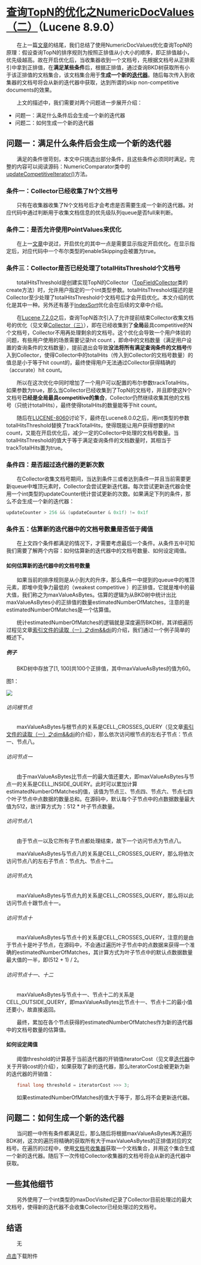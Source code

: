 # [查询TopN的优化之NumericDocValues（二）](https://www.amazingkoala.com.cn/Lucene/Search/)（Lucene 8.9.0）

&emsp;&emsp;在上一篇[文章](https://www.amazingkoala.com.cn/Lucene/Search/2021/0621/193.html)的结尾，我们总结了使用NumericDocValues优化查询TopN的原理：假设查询TopN的排序规则为按照正排值从小大小的顺序，即正排值越小，优先级越高。故在开启优化后，当收集器收到一个文档号，先根据文档号从正排索引中拿到正排值，在**满足某些条件**后，根据正排值，通过查询BKD树获取所有小于该正排值的文档集合，该文档集合用于**生成一个新的[迭代器](https://www.amazingkoala.com.cn/Lucene/gongjulei/2021/0623/194.html)**。随后每次传入到收集器的文档号将会从新的迭代器中获取，达到所谓的skip non-competitive documents的效果。

&emsp;&emsp;上文的描述中，我们需要对两个问题进一步展开介绍：

- 问题一：满足什么条件后会生成一个新的迭代器
- 问题二：如何生成一个新的迭代器

## 问题一：满足什么条件后会生成一个新的迭代器

&emsp;&emsp;满足的条件很苛刻，本文中只挑选出部分条件，且这些条件必须同时满足。完整的内容可以阅读源码：NumericComparator类中的[updateCompetitiveIterator()](https://github.com/apache/lucene/blob/main/lucene/core/src/java/org/apache/lucene/search/comparators/NumericComparator.java)方法。

### 条件一：Collector已经收集了N个文档号

&emsp;&emsp;只有在收集器收集了N个文档号后才会考虑是否需要生成一个新的迭代器。对应代码中通过判断用于收集文档信息的优先级队列queue是否full来判断。


### 条件二：是否允许使用PointValues来优化

&emsp;&emsp;在上一[文章](https://www.amazingkoala.com.cn/Lucene/Search/2021/0621/193.html)中说过，开启优化的其中一点是需要显示指定开启优化。在显示指定后，对应代码中一个布尔类型的enableSkipping会被置为true。

### 条件三：Collector是否已经处理了totalHitsThreshold个文档号

&emsp;&emsp;totalHitsThreshold是创建实现TopN的Collector（[TopFieldCollector](https://github.com/apache/lucene/blob/main/lucene/core/src/java/org/apache/lucene/search/TopFieldCollector.java)类的create方法）时，允许用户指定的一个int类型参数。totalHitsThreshold描述的是Collector至少处理了totalHitsThreshold个文档号后才会开启优化。本文介绍的优化是其中一种。另外还有基于[IndexSort]()优化会在后续的文章中介绍。

&emsp;&emsp;在[Lucene 7.2.0](https://issues.apache.org/jira/browse/LUCENE-8059)之后，查询TopN首次引入了允许提前结束Collector收集文档号的优化（见文章[Collector（三）](https://www.amazingkoala.com.cn/Lucene/Search/2019/0814/84.html)），即在已经收集到了**全局**最具competitive的N个文档号，Collector不用再处理剩余的文档号。这个优化会导致一个用户体验的问题，有些用户使用的场景需要记录hit count ，即命中的文档数量（满足用户设置的查询条件的文档数量），提前退出会导致**没法将所有满足查询条件的文档号**传入到Collector，使得Collector中的totalHits（传入到Collector的文档号数量）的值总是小于等于hit count的，最终使得用户无法通过Collector获得精确的（accurate）hit count。

&emsp;&emsp;所以在这次优化中同时增加了一个用户可以配置的布尔参数trackTotalHits，如果参数为true，那么当Collector已经收集到了TopN的文档号，并且即使这N个文档号**已经是全局最具competitive的集合**，Collector仍然继续收集其他的文档号（只统计totalHits），最终使得totalHits的数量能等于hit count。

&emsp;&emsp;随后在[LUCENE-8060](https://issues.apache.org/jira/browse/LUCENE-8060)讨论下，最终在Lucene8.0.0之后，用int类型的参数totalHitsThreshold替换了trackTotalHits，使得既能让用户获得想要的hit count，又能在开启优化后，减少一定的Collector中处理的文档号数量。当totalHitsThreshold的值大于等于满足查询条件的文档数量时，其相当于trackTotalHits置为true。

### 条件四：是否超过迭代器的更新次数

&emsp;&emsp;在Collector收集文档号期间，当达到条件三或者达到条件一并且当前需要更新queue中堆顶元素时，Collector会尝试更新迭代器。每次尝试更新迭代器会使用一个int类型的updateCounter统计尝试更新的次数。如果满足下列的条件，那么不会生成一个新的迭代器：

```java
updateCounter > 256 && (updateCounter & 0x1f) != 0x1f
```

### 条件五：估算新的迭代器中的文档号数量是否低于阈值

&emsp;&emsp;在上文四个条件都满足的情况下，才需要考虑最后一个条件。从条件五中可知我们需要了解两个内容：如何估算新的迭代器中的文档号数量、如何设定阈值。

#### 如何估算新的迭代器中的文档号数量

&emsp;&emsp;如果当前的排序规则是从小到大的升序，那么条件一中提到的queue中的堆顶元素，即堆中竞争力最低的（weakest competitive ）的正排值，它就是堆中的最大值，我们称之为maxValueAsBytes。估算的逻辑为从BKD树中统计出比maxValueAsBytes小的正排值的数量estimatedNumberOfMatches，注意的是estimatedNumberOfMatches是一个估算值。

&emsp;&emsp;统计estimatedNumberOfMatches的逻辑就是深度遍历BKD树，其详细遍历过程见文章[索引文件的读取（一）之dim&&dii](https://www.amazingkoala.com.cn/Lucene/Search/2020/0427/135.html)的介绍，我们通过一个例子简单的概述下。

##### 例子

&emsp;&emsp;BKD树中存放了[1, 100]共100个正排值，其中maxValueAsBytes的值为60。

图1：

<img src="http://www.amazingkoala.com.cn/uploads/lucene/Search/查询TopN的优化之NumericDocValues/查询TopN的优化之NumericDocValues（二）/1.png">

###### 访问根节点

&emsp;&emsp;maxValueAsBytes与根节点的关系是CELL_CROSSES_QUERY（见文章[索引文件的读取（一）之dim&&dii](https://www.amazingkoala.com.cn/Lucene/Search/2020/0427/135.html)的介绍），那么依次访问根节点的左右子节点：节点一、节点八。

###### 访问节点一

&emsp;&emsp;由于maxValueAsBytes比节点一的最大值还要大，即maxValueAsBytes与节点一的关系是CELL_INSIDE_QUERY。此时可以累加计算estimatedNumberOfMatches的值，该值为节点三、节点四、节点六、节点七四个叶子节点中点数据的数量总和。在源码中，默认每个子节点中的点数据数量最大值为512，故计算方式为：512 * 叶子节点数量。

###### 访问节点八

&emsp;&emsp;由于节点一以及它所有子节点都处理结束，故下一个访问节点为节点八。

&emsp;&emsp;maxValueAsBytes与节点八的关系是CELL_CROSSES_QUERY，那么将依次访问节点八的左右子节点：节点九、节点十二。

###### 访问节点九

&emsp;&emsp;maxValueAsBytes与节点九的关系是CELL_CROSSES_QUERY，那么将以此访问节点十跟节点十一。

###### 访问节点十

&emsp;&emsp;maxValueAsBytes与节点十的关系是CELL_CROSSES_QUERY，注意的是由于节点十是叶子节点，在源码中，不会通过遍历叶子节点中的点数据来获得一个准确的estimatedNumberOfMatches，其计算方式为叶子节点中的默认点数据数量最大值的一半，即(512 + 1) / 2。

###### 访问节点十一、十二

&emsp;&emsp;maxValueAsBytes与节点十一、节点十二的关系是CELL_OUTSIDE_QUERY，即maxValueAsBytes比节点十一、节点十二的最小值还要小，故直接返回。

&emsp;&emsp;最终，累加在各个节点获得的estimatedNumberOfMatches作为新的迭代器中的文档号数量的估算值。

#### 如何设定阈值

&emsp;&emsp;阈值threshold的计算基于当前迭代器的开销值iteratorCost（见文章[迭代器](https://www.amazingkoala.com.cn/Lucene/gongjulei/2021/0623/194.html)中关于开销cost的介绍），如果获取了新的迭代器，那么iteratorCost会被更新为新的迭代器的开销值：

```java
    final long threshold = iteratorCost >>> 3;
```

&emsp;&emsp;如果estimatedNumberOfMatches的值大于等于，那么将不会更新迭代器。

## 问题二：如何生成一个新的迭代器

&emsp;&emsp;当问题一中所有条件都满足后，那么随后将根据maxValueAsBytes再次遍历BDK树，这次的遍历将精确的获取所有大于maxValueAsBytes的正排值对应的文档号。在遍历的过程中，使用[文档号收集器](https://www.amazingkoala.com.cn/Lucene/gongjulei/2021/0623/194.html)获取一个文档集合，并用这个集合生成一个新的迭代器。随后下一次传给Collector收集器的文档号将会从新的迭代器中获取。

## 一些其他细节

&emsp;&emsp;另外使用了一个int类型的maxDocVisited记录了Collector目前处理过的最大文档号，使得新的迭代器不会收集Collector已经处理过的文档号。

## 结语

&emsp;&emsp;无

[点击](http://www.amazingkoala.com.cn/attachment/Lucene/Search/查询TopN的优化之NumericDocValues/查询TopN的优化之NumericDocValues（二）.zip)下载附件

